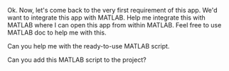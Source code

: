 Ok. Now, let's come back to the very first requirement of this app. We'd want to integrate this app with MATLAB. Help me integrate this with MATLAB where I can open this app from within MATLAB. Feel free to use MATLAB doc to help me with this.

Can you help me with the ready-to-use MATLAB script.

Can you add this MATLAB script to the project?